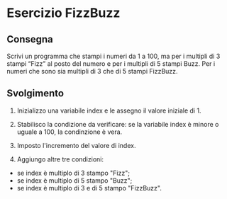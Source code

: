 # Esercizio FizzBuzz

## Consegna

Scrivi un programma che stampi i numeri da 1 a 100,
ma per i multipli di 3 stampi “Fizz” al posto del numero e per i multipli di 5 stampi Buzz.
Per i numeri che sono sia multipli di 3 che di 5 stampi FizzBuzz.

## Svolgimento

1) Inizializzo una variabile index e le assegno il valore iniziale di 1.

2) Stabilisco la condizione da verificare: se la variabile index è minore o uguale a 100, la condinzione è vera.

3) Imposto l'incremento del valore di index.

4) Aggiungo altre tre condizioni:
- se index è multiplo di 3 stampo "Fizz";
- se index è multiplo di 5 stampo "Buzz";
- se index è multiplo di 3 e di 5 stampo "FizzBuzz".

